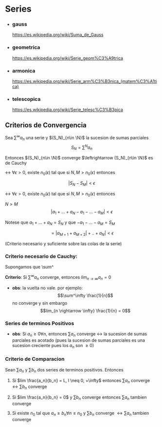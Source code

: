 # Series

- ### gauss

    https://es.wikipedia.org/wiki/Suma_de_Gauss

- ### geometrica

    https://es.wikipedia.org/wiki/Serie_geom%C3%A9trica

- ### armonica

    https://es.wikipedia.org/wiki/Serie_arm%C3%B3nica_(matem%C3%A1tica)

- ### telescopica

    
    https://es.wikipedia.org/wiki/Serie_telesc%C3%B3pica

## Criterios de Convergencia

Sea $\sum^{\infty} a_n$ una serie y $(S_N)_{n\in \N}$ la sucesion de sumas parciales $$S_N = \sum^N a_n$$

Entonces $(S_N)_{n\in \N}$ converge $\leftrightarrow (S_N)_{n\in \N}$ es de Cauchy

$\leftrightarrow$ $\forall \epsilon > 0$, existe $n_0(\epsilon)$ tal que si $N,M > n_0(\epsilon)$ entonces

$$|S_N - S_M| < \epsilon$$

$\leftrightarrow$ $\forall \epsilon > 0$, existe $n_0(\epsilon)$ tal que si $N,M > n_0(\epsilon)$ entonces

$N>M$
$$|a_1 + ... + a_N - a_1 - ... - a_M| < \epsilon$$

Notese que $a_1 + ... + a_N = S_N$ y que $- a_1 - ... - a_M = S_M$

$$= |a_{M+1} + a_{M+2}| + .. + a_N| < \epsilon$$

(Criterio necesario y suficiente sobre las colas de la serie)

### Criterio necesario de Cauchy:

Supongamos que \sum^




**Criterio**: Si $\sum^{\infty} a_n$ converge, entonces $lim_{n \rightarrow \infty} a_n = 0$ 

- **obs**: la vuelta no vale.
    por ejemplo: $$\sum^\infty \frac{1}{n}$$ no converge y sin embargo $$lim_{n \rightarrow \infty} \frac{1}{n} = 0$$ 


### Series de terminos Positivos

- **obs**: Si $a_n \geq 0 \forall n$, entonces $\sum a_n$ converge $\leftrightarrow$ la sucesion de sumas parciales es acotado (pues la sucesion de sumas parciales es una sucesion creciente pues los $a_n$ son $\geq 0$)

### Criterio de Comparacion

Sean $\sum a_n$ y $\sum b_n$ dos series de terminos positivos. Entonces

1. Si $lim \frac{a_n}{b_n} = L, l \neq 0, +\infty$ entonces $\sum a_n$ converge $\leftrightarrow \sum b_n$ converge

2. Si $lim \frac{a_n}{b_n} = 0$ y $\sum b_n$ converge entonces $\sum a_n$ tambien converge

3. Si existe $n_0$ tal que $a_n \geq b_n \forall n \leq n_0$ y $\sum b_n$ converge $\leftrightarrow \sum a_n$ tambien converge

